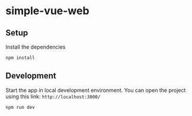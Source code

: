 # simple-vue-web

## Setup

Install the dependencies

```
npm install
```

## Development
Start the app in local development environment. You can open the project using this link: `http://localhost:3000/`
```
npm run dev
```